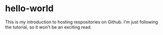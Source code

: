 # hello-world
This is my introduction to hosting respositories on Github. I'm just following the tutorial, so it won't be an exciting read.
